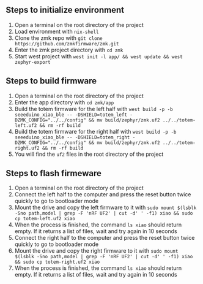 ## Steps to initialize environment
1. Open a terminal on the root directory of the project
2. Load environment with `nix-shell`
3. Clone the zmk repo with `git clone https://github.com/zmkfirmware/zmk.git`
4. Enter the zmk project directory with `cd zmk`
5. Start west project with `west init -l app/ && west update && west zephyr-export`

## Steps to build firmware
1. Open a terminal on the root directory of the project
2. Enter the app directory with `cd zmk/app`
3. Build the totem firmware for the left half with `west build -p -b seeeduino_xiao_ble -- -DSHIELD=totem_left -DZMK_CONFIG="../../config" && mv build/zephyr/zmk.uf2 ../../totem-left.uf2 && rm -rf build`
4. Build the totem firmware for the right half with `west build -p -b seeeduino_xiao_ble -- -DSHIELD=totem_right -DZMK_CONFIG="../../config" && mv build/zephyr/zmk.uf2 ../../totem-right.uf2 && rm -rf build`
5. You will find the `uf2` files in the root directory of the project

## Steps to flash firmeware
1. Open a terminal on the root directory of the project
2. Connect the left half to the computer and press the reset button twice quickly to go to bootloader mode
3. Mount the drive and copy the left firmware to it with `sudo mount $(lsblk -Sno path,model | grep -F 'nRF UF2' | cut -d' ' -f1) xiao && sudo cp totem-left.uf2 xiao`
4. When the process is finished, the command `ls xiao` should return empty. If it returns a list of files, wait and try again in 10 seconds
5. Connect the right half to the computer and press the reset button twice quickly to go to bootloader mode
6. Mount the drive and copy the right firmware to it with `sudo mount $(lsblk -Sno path,model | grep -F 'nRF UF2' | cut -d' ' -f1) xiao && sudo cp totem-right.uf2 xiao`
7. When the process is finished, the command `ls xiao` should return empty. If it returns a list of files, wait and try again in 10 seconds
